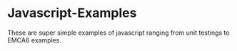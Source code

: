 # Javascript-Examples
These are super simple examples of javascript ranging from unit testings to EMCA6 examples.

